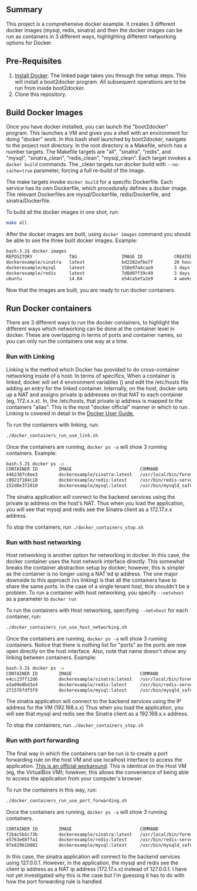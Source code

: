 ## Summary
This project is a comprehensive docker example. It creates 3 different docker images (mysql, redis, sinatra) and then the docker images can be run as containers in 3 different ways, highlighting different networking options for Docker. 

## Pre-Requisites
1) <a href="https://docs.docker.com/installation/mac/">Install Docker</a>. The linked page takes you through the setup steps. This will install a boot2docker program. All subsequent operations are to be run from inside boot2docker.<br>
2) Clone this repository.

## Build Docker Images
Once you have docker installed, you can launch the "boot2docker" program. This launches a VM and gives you a shell with an environment for doing "docker" work. In this bash shell launched by boot2docker, navigate to the project root directory. In the root directory is a Makefile, which has a number targets. The Makefile targets are "all", "sinatra", "redis", and "mysql", "sinatra\_clean", "redis\_clean", "mysql\_clean". Each target invokes a ```docker build``` commands. The \_clean targets run docker build with ```--no-cache=true``` parameter, forcing a full re-build of the image.

The make targets invoke ```docker build``` for a specific Dockerfile. Each service has its own Dockerfile, which procedurally defines a docker image. The relevant Dockerfiles are mysql/Dockerfile, redis/Dockerfile, and sinatra/Dockerfile.

To build all the docker images in one shot, run:

```bash
make all
```

After the docker images are built, using ```docker images``` command you should be able to see the three built docker images.
Example:
```bash
bash-3.2$ docker images
REPOSITORY              TAG                 IMAGE ID            CREATED             VIRTUAL SIZE
dockerexample/sinatra   latest              bd2202afbe7f        20 hours ago        442.6 MB
dockerexample/mysql     latest              158e97a4caa9        3 days ago          421.7 MB
dockerexample/redis     latest              7d8d07f39c49        3 days ago          264.2 MB
ubuntu                  14.04               e54ca5efa2e9        4 weeks ago         276.5 MB
```

Now that the images are built, you are ready to run docker containers.

## Run Docker containers

There are 3 different ways to run the docker containers, to highlight the different ways which networking can be done at the container level in docker. These are overlapping in terms of ports and container names, so you can only run the containers one way at a time.

### Run with Linking

Linking is the method which Docker has provided to do cross-container networking inside of a host. In terms of specifics, When a container is linked, docker will set 4 environment variables () and edit the /etc/hosts file adding an entry for the linked container. Internally, on the host, docker sets up a NAT and assigns private ip addresses on that NAT to each container (eg, 172.x.x.x). In, the /etc/hosts, that private ip address is mapped to the containers "alias". This is the most "docker official" manner in which to run . Linking is covered in detail in the <a href="https://docs.docker.com/userguide/dockerlinks/">Docker User Guide.</a>

To run the containers with linking, run:

```bash
./docker_containers_run_use_link.sh
```

Once the containers are running, ```docker ps -a``` will show 3 running containers. 
Example:
```bash
bash-3.2$ docker ps -a
CONTAINER ID        IMAGE                          COMMAND                CREATED             STATUS              PORTS                     NAMES
4462387c8ee3        dockerexample/sinatra:latest   /usr/local/bin/forem   6 seconds ago       Up 3 seconds        0.0.0.0:8080->8080/tcp    sinatra               
c8921f184c18        dockerexample/redis:latest     /usr/bin/redis-serve   6 seconds ago       Up 3 seconds        0.0.0.0:49154->6379/tcp   redis,sinatra/redis   
152d0e372010        dockerexample/mysql:latest     /usr/bin/mysqld_safe   6 seconds ago       Up 3 seconds        0.0.0.0:49153->3306/tcp   mysql,sinatra/mysql 
```

The sinatra application will connect to the backend services using the private ip address on the host's NAT. Thus when you load the application, you will see that mysql and redis see the Sinatra client as a 172.17.x.x address.

To stop the containers, run ```./docker_containers_stop.sh```

### Run with host networking

Host networking is another option for networking in docker. In this case, the docker container uses the host network interface directly. This somewhat breaks the container abstraction setup by docker; however, this is simpler as the container is no longer using a NAT'ed ip address. The one major downside to this approach (vs linking) is that all the containers have to share the same ports. In the case of a single tenant host, this shouldn't be a problem. To run a container with host networking, you specify ```--net=host``` as a parameter to ```docker run```

To run the containers with Host networking, specifying ```--net=host``` for each container, run:
```bash
./docker_containers_run_use_host_networking.sh
```

Once the containers are running, ```docker ps -a``` will show 3 running containers. Notice that there is nothing list for "ports" as the ports are now open directly on the host interface. Also, note that name doesn't show any linking between containers.
Example:
```bash
bash-3.2$ docker ps -a
CONTAINER ID        IMAGE                          COMMAND                CREATED             STATUS              PORTS               NAMES
e4cc23ff12d6        dockerexample/sinatra:latest   /usr/local/bin/forem   6 seconds ago       Up 2 seconds                            sinatra             
a3a09e0bd1e4        dockerexample/redis:latest     /usr/bin/redis-serve   6 seconds ago       Up 3 seconds                            redis               
271576fdf5f9        dockerexample/mysql:latest     /usr/bin/mysqld_safe   6 seconds ago       Up 3 seconds                            mysql   
```

The sinatra application will connect to the backend services using the IP address for the VM (192.168.x.x) Thus when you load the application, you will see that mysql and redis see the Sinatra client as a 192.168.x.x address.

To stop the containers, run ```./docker_containers_stop.sh```

### Run with port forwarding

The final way in which the containers can be run is to create a port forwarding rule on the host VM and use localhost interface to access the application. <a href="https://github.com/boot2docker/boot2docker/blob/master/doc/WORKAROUNDS.md">This is an official workaround</a>. This is identical on the Host VM (eg, the VirtualBox VM); however, this allows the convenience of being able to access the application from your computer's browser.

To run the containers in this way, run:
```bash
./docker_containers_run_use_port_forwarding.sh
```

Once the containers are running, ```docker ps -a``` will show 3 running containers.
```bash
CONTAINER ID        IMAGE                          COMMAND                CREATED             STATUS              PORTS                    NAMES
f2b4c5b5c73b        dockerexample/sinatra:latest   /usr/local/bin/forem   7 seconds ago       Up 3 seconds                                 sinatra             
e5763e68ffa1        dockerexample/redis:latest     /usr/bin/redis-serve   7 seconds ago       Up 4 seconds        0.0.0.0:6379->6379/tcp   redis               
07e82961b082        dockerexample/mysql:latest     /usr/bin/mysqld_safe   7 seconds ago       Up 4 seconds        0.0.0.0:3306->3306/tcp   mysql 
```

In this case, the sinatra application will connect to the backend services using 127.0.0.1. However, in the application, the mysql and redis see the client ip address as a NAT ip address (172.17.x.x) instead of 127.0.0.1. I have not yet investigated why this is the case but I'm guessing it has to do with how the port forwarding rule is handled.
